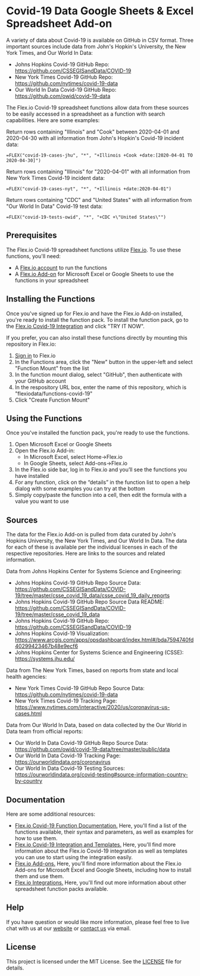 # Covid-19 Data Google Sheets & Excel Spreadsheet Add-on

A variety of data about Covid-19 is available on GitHub in CSV format. Three important sources include data from John's Hopkin's University, the New York Times, and Our World In Data:

* Johns Hopkins Covid-19 GitHub Repo: https://github.com/CSSEGISandData/COVID-19
* New York Times Covid-19 GitHub Repo: https://github.com/nytimes/covid-19-data
* Our World In Data Covid-19 GitHub Repo: https://github.com/owid/covid-19-data

The Flex.io Covid-19 spreadsheet functions allow data from these sources to be easily accessed in a spreadsheet as a function with search capabilities. Here are some examples:

Return rows containing "Illinois" and "Cook" between 2020-04-01 and 2020-04-30 with all information from John's Hopkin's Covid-19 incident data:
```
=FLEX("covid-19-cases-jhu", "*", "+Illinois +Cook +date:[2020-04-01 TO 2020-04-30]")
```

Return rows containing "Illinois" for "2020-04-01" with all information from New York Times Covid-19 incident data:
```
=FLEX("covid-19-cases-nyt", "*", "+Illinois +date:2020-04-01")
```

Return rows containing "CDC" and "United States" with all information from "Our World In Data" Covid-19 test data:
```
=FLEX("covid-19-tests-owid", "*", "+CDC +\"United States\"")
```

## Prerequisites

The Flex.io Covid-19 spreadsheet functions utilize [Flex.io](https://www.flex.io). To use these functions, you'll need:

* A [Flex.io account](https://www.flex.io/app/signup) to run the functions
* A [Flex.io Add-on](https://www.flex.io/add-ons) for Microsoft Excel or Google Sheets to use the functions in your spreadsheet

## Installing the Functions

Once you've signed up for Flex.io and have the Flex.io Add-on installed, you're ready to install the function pack. To install the function pack, go to the [Flex.io Covid-19 Integration](https://www.flex.io/integrations/covid-19) and click "TRY IT NOW".

If you prefer, you can also install these functions directly by mounting this repository in Flex.io:

1. [Sign in](https://www.flex.io/app/signin) to Flex.io
2. In the Functions area, click the "New" button in the upper-left and select "Function Mount" from the list
3. In the function mount dialog, select "GitHub", then authenticate with your GitHub account
4. In the respository URL box, enter the name of this repository, which is "flexiodata/functions-covid-19"
5. Click "Create Function Mount"

## Using the Functions

Once you've installed the function pack, you're ready to use the functions.

1. Open Microsoft Excel or Google Sheets
2. Open the Flex.io Add-in:
   - In Microsoft Excel, select Home->Flex.io
   - In Google Sheets, select Add-ons->Flex.io
3. In the Flex.io side bar, log in to Flex.io and you’ll see the functions you have installed
4. For any function, click on the “details” in the function list to open a help dialog with some examples you can try at the bottom
5. Simply copy/paste the function into a cell, then edit the formula with a value you want to use

## Sources

The data for the Flex.io Add-on is pulled from data curated by John's Hopkins University, the New York Times, and Our World In Data. The data for each of these is available per the individual licenses in each of the respective repositories. Here are links to the sources and related information.

Data from Johns Hopkins Center for Systems Science and Engineering:
  * Johns Hopkins Covid-19 GitHub Repo Source Data: \
    https://github.com/CSSEGISandData/COVID-19/tree/master/csse_covid_19_data/csse_covid_19_daily_reports
  * Johns Hopkins Covid-19 GitHub Repo Source Data README: \
    https://github.com/CSSEGISandData/COVID-19/tree/master/csse_covid_19_data
  * Johns Hopkins Covid-19 GitHub Repo: \
    https://github.com/CSSEGISandData/COVID-19
  * Johns Hopkins Covid-19 Visualization: \
    https://www.arcgis.com/apps/opsdashboard/index.html#/bda7594740fd40299423467b48e9ecf6
  * Johns Hopkins Center for Systems Science and Engineering (CSSE): \
    https://systems.jhu.edu/

Data from The New York Times, based on reports from state and local health agencies:
  * New York Times Covid-19 GitHub Repo Source Data: \
    https://github.com/nytimes/covid-19-data
  * New York Times Covid-19 Tracking Page: \
    https://www.nytimes.com/interactive/2020/us/coronavirus-us-cases.html

Data from Our World In Data, based on data collected by the Our World in Data team from official reports:
  * Our World In Data Covid-19 GitHub Repo Source Data: \
    https://github.com/owid/covid-19-data/tree/master/public/data
  * Our World In Data Covid-19 Tracking Page: \
    https://ourworldindata.org/coronavirus
  * Our World In Data Covid-19 Testing Sources: \
    https://ourworldindata.org/covid-testing#source-information-country-by-country

## Documentation

Here are some additional resources:

* [Flex.io Covid-19 Function Documentation.](https://www.flex.io/integrations/covid-19/functions-and-syntax/) Here, you'll find a list of the functions available, their syntax and parameters, as well as examples for how to use them.
* [Flex.io Covid-19 Integration and Templates.](https://www.flex.io/integrations/covid-19/) Here, you'll find more information about the Flex.io Covid-19 integration as well as templates you can use to start using the integration easily.
* [Flex.io Add-ons.](https://www.flex.io/add-ons) Here, you'll find more information about the Flex.io Add-ons for Microsoft Excel and Google Sheets, including how to install them and use them.
* [Flex.io Integrations.](https://www.flex.io/integrations) Here, you'll find out more information about other spreadsheet function packs available.

## Help

If you have question or would like more information, please feel free to live chat with us at our [website](https://www.flex.io) or [contact us](https://www.flex.io/about#contact-us) via email.

## License

This project is licensed under the MIT License. See the [LICENSE](LICENSE) file for details.
